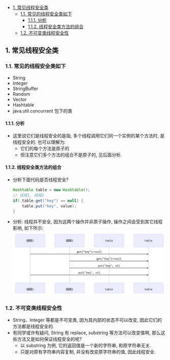 <!-- TOC -->

- [1. 常见线程安全类](#1-常见线程安全类)
  - [1.1. 常见的线程安全类如下](#11-常见的线程安全类如下)
    - [1.1.1. 分析](#111-分析)
    - [1.1.2. 线程安全类方法的组合](#112-线程安全类方法的组合)
  - [1.2. 不可变类线程安全性](#12-不可变类线程安全性)

<!-- /TOC -->

## 1. 常见线程安全类

### 1.1. 常见的线程安全类如下
  - String
  - Integer
  - StringBuffer
  - Random
  - Vector
  - Hashtable 
  - java.util.concurrent 包下的类

#### 1.1.1. 分析
- 这里说它们是线程安全的是指, 多个线程调用它们同一个实例的某个方法时, 是线程安全的. 也可以理解为:  
  - 它们的每个方法是原子的
  - 但注意它们多个方法的组合不是原子的, 见后面分析.

#### 1.1.2. 线程安全类方法的组合
- 分析下面代码是否线程安全?
    ```java
    Hashtable table = new Hashtable(); 
    // 线程1, 线程2
    if( table.get("key") == null) {
        table.put("key", value); 
    }
    ```

- 分析: 线程并不安全, 因为这两个操作并非原子操作, 操作之间会受到其它线程影响, 如下所示:  
  ![p](../../99.images/2022-02-20-22-37-59.png)

### 1.2. 不可变类线程安全性
- String、Integer 等都是不可变类, 因为其内部的状态不可以改变, 因此它们的方法都是线程安全的.
- 有同学或许有疑问, String 有 replace, substring 等方法可以改变值啊, 那么这些方法又是如何保证线程安全的呢?
  - 以 substring 为例, 它的返回值是一个新的字符串, 和原字符串无关.
  - 只是对原有字符串内容复制, 并没有改变原字符串的值, 因此线程安全.